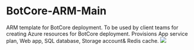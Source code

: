 # BotCore-ARM-Main
ARM template for BotCore deployment. To be used by client teams for creating Azure resources for BotCore deployment.
Provisions App service plan, Web app, SQL database, Storage account& Redis cache.
<a href="https://portal.azure.com/#create/Microsoft.Template/uri/https%3A%2F%2Fraw.githubusercontent.com%2FAcuvateSoftware%2FBotCore-ARM-Main%2Fmaster%2Fazuredeploy.json" target="_blank">
    <img src="http://azuredeploy.net/deploybutton.png"/>
</a>
